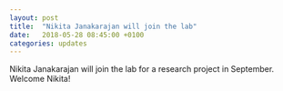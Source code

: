 ```yaml
---
layout: post
title:  "Nikita Janakarajan will join the lab"
date:   2018-05-28 08:45:00 +0100
categories: updates
---
```


Nikita Janakarajan will join the lab for a research project in September. Welcome Nikita!

